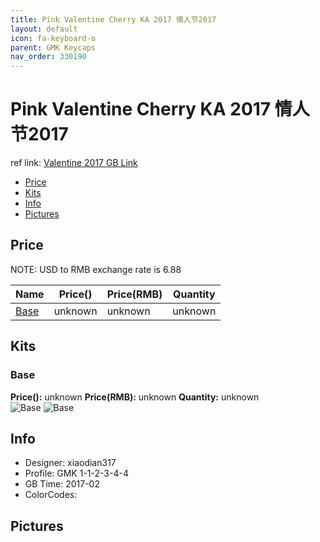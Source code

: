 ```yaml
---
title: Pink Valentine Cherry KA 2017 情人节2017
layout: default
icon: fa-keyboard-o
parent: GMK Keycaps
nav_order: 330190
---
```


# Pink Valentine Cherry KA 2017 情人节2017

ref link: [Valentine 2017  GB Link]()

* [Price](#price)
* [Kits](#kits)
* [Info](#info)
* [Pictures](#pictures)


## Price  
NOTE: USD to RMB exchange rate is 6.88

| Name          | Price()    |  Price(RMB) | Quantity |
| ------------- | ------------ |  ---------- | -------- |
|[Base](#base)|unknown|unknown|unknown|


## Kits
### Base
**Price():** unknown    **Price(RMB):** unknown    **Quantity:** unknown  
<img src="{{ 'assets/images/gmk-keycaps/valentine2017/kits_pics/base1.png' | relative_url }}" alt="Base" class="image featured">
<img src="{{ 'assets/images/gmk-keycaps/valentine2017/kits_pics/base2.png' | relative_url }}" alt="Base" class="image featured">


## Info
* Designer: xiaodian317
* Profile: GMK 1-1-2-3-4-4
* GB Time: 2017-02
* ColorCodes:  


## Pictures
